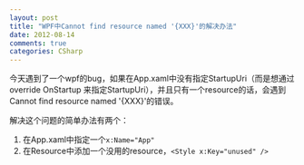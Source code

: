 ```yaml
---
layout: post
title: "WPF中Cannot find resource named '{XXX}'的解决办法"
date: 2012-08-14
comments: true
categories: CSharp
---
```

今天遇到了一个wpf的bug，如果在App.xaml中没有指定StartupUri（而是想通过override OnStartup 来指定StartupUri），并且只有一个resource的话，会遇到Cannot find resource named '{XXX}'的错误。

解决这个问题的简单办法有两个：

1. 在App.xaml中指定一个``` x:Name="App" ```
2. 在Resource中添加一个没用的resource，``` <Style x:Key="unused" /> ```